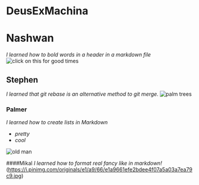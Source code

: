 # DeusExMachina

# Nashwan

_I learned how to bold words in a header in a markdown file_
![click on this for good times](https://i.natgeofe.com/n/548467d8-c5f1-4551-9f58-6817a8d2c45e/NationalGeographic_2572187_square.jpg)

## Stephen

_I learned that git rebase is an alternative method to git merge._
![palm trees](https://empire-s3-production.bobvila.com/articles/wp-content/uploads/2020/06/Types-of-Palm-Trees.jpg)

### Palmer

_I learned how to create lists in Markdown_

- _pretty_
- _cool_

![old man](https://media.istockphoto.com/id/1203073335/photo/half-lenght-portrait-of-the-happy-shirtless-old-man-senior-showing-his-biceps-and-looking-at.jpg?s=612x612&w=0&k=20&c=Bqm3mcq_hiRzviI13XU5fTzTb7ztN6cQxlDw-eSfBgw=)

####Mikal
_I learned how to format real fancy like in markdown!_
(https://i.pinimg.com/originals/e1/a9/66/e1a9661efe2bdee4f07a5a03a7ea79c9.jpg)
